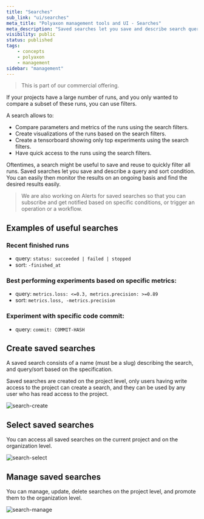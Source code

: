 ```yaml
---
title: "Searches"
sub_link: "ui/searches"
meta_title: "Polyaxon management tools and UI - Searches"
meta_description: "Saved searches let you save and describe search queries, for your experiments, jobs, and builds."
visibility: public
status: published
tags:
    - concepts
    - polyaxon
    - management
sidebar: "management"
---
```


<blockquote class="commercial">This is part of our commercial offering.</blockquote>


If your projects have a large number of runs, and you only wanted to compare a subset of these runs, you can use filters.

A search allows to:
 * Compare parameters and metrics of the runs using the search filters.
 * Create visualizations of the runs based on the search filters.
 * Create a tensorboard showing only top experiments using the search filters.
 * Have quick access to the runs using the search filters.

Oftentimes, a search might be useful to save and reuse to quickly filter all runs.
Saved searches let you save and describe a query and sort condition.
You can easily then monitor the results on an ongoing basis and find the desired results easily.

> We are also working on Alerts for saved searches so that you can subscribe and get notified based on specific conditions, or trigger an operation or a workflow.

## Examples of useful searches

### Recent finished runs

 * query: `status: succeeded | failed | stopped`
 * sort: `-finished_at`

### Best performing experiments based on specific metrics:

 * query: `metrics.loss: <=0.3, metrics.precision: >=0.89`
 * sort: `metrics.loss, -metrics.precision`

### Experiment with specific code commit:

 * query: `commit: COMMIT-HASH`


## Create saved searches

A saved search consists of a name (must be a slug) describing the search, and query/sort based on the specification.

Saved searches are created on the project level, only users having write access to the project can create a search,
and they can be used by any user who has read access to the project.

![search-create](../../../../content/images/dashboard/searches/create.png)


## Select saved searches

You can access all saved searches on the current project and on the organization level.

![search-select](../../../../content/images/dashboard/searches/select.png)

## Manage saved searches

You can manage, update, delete searches on the project level, and promote them to the organization level.

![search-manage](../../../../content/images/dashboard/searches/manage.png)
